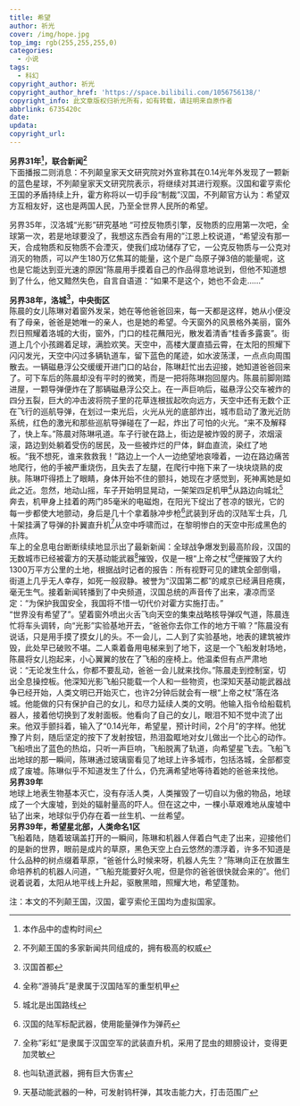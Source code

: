 ```yaml
---
title: 希望
author: 祈光
cover: /img/hope.jpg
top_img: rgb(255,255,255,0)
categories:
  - 小说
tags:
  - 科幻
copyright_author: 祈光
copyright_author_href: 'https://space.bilibili.com/1056756138/'
copyright_info: 此文章版权归祈光所有，如有转载，请註明来自原作者
abbrlink: 6735420c
date:
updata:
copyright_url:
---
```


**另界31年[^1]，联合新闻[^2]**  
下面播报二则消息：不列颠皇家天文研究院对外宣称其在0.14光年外发现了一颗新的蓝色星球，不列颠皇家天文研究院表示，将继续对其进行观察。汉国和霍亨索伦王国的矛盾持续上升，霍方称将以一切手段“制裁”汉国，不列颠官方认为：希望双方互相友好，这也是两国人民，乃至全世界人民所的希望。

另界35年，汉洛城“光影”研究基地
“可控反物质引擎，反物质的应用第一次吧，全球第一次，若是地球要没了，我想这东西会有用的”江恩上校说道，“希望没有那一天，合成物质和反物质不会湮灭，使我们成功储存了它，一公克反物质与一公克对消灭的物质，可以产生180万亿焦耳的能量，这个是广岛原子弹3倍的能量呢，这也是它能达到亚光速的原因“陈晨用手摸着自己的作品得意地说到，但他不知道想到了什么，他又黯然失色，自言自语道：“如果不是这个，她也不会走......”

**另界38年，洛城[^3]，中央街区**  
陈晨的女儿陈琳对着窗外发呆，她在等他爸爸回来，每一天都是这样，她从小便没有了母亲，爸爸是她唯一的亲人，也是她的希望。今天窗外的风景格外美丽，窗外烈日照耀着洛城的大街，窗外，门口的桂花蘸阳光，散发着清香“桂香多露裛”。街道上几个小孩踢着足球，满脸欢笑。天空中，高楼大厦直插云霄，在太阳的照耀下闪闪发光，天空中闪过多辆轨道车，留下蓝色的尾迹，如水波荡漾，一点点向周围散去。一辆磁悬浮公交缓缓开进门口的站台，陈琳赶忙出去迎接，她知道爸爸回来了。可下车后的陈晨却没有平时的微笑，而是一把将陈琳抱回屋内。陈晨前脚刚踏进屋，一颗导弹便炸在了那辆磁悬浮公交上。在一声巨响后，磁悬浮公交车被炸的四分五裂，巨大的冲击波将院子里的花草连根拔起吹向远方，天空中还有无数个正在飞行的巡航导弹，在划过一束光后，火光从光的底部炸出，城市启动了激光近防系统，红色的激光和那些巡航导弹碰在了一起，炸出了可怕的火光。“来不及解释了，快上车。”陈晨对陈琳吼道。车子行驶在路上，街边是被炸毁的房子，浓烟滚滚，路边到处躺着受伤的居民，及一些被炸烂的尸体，鲜血直流，染红了地板。“我不想死，谁来救救我！”路边上一个人一边绝望地哀嚎着，一边在路边痛苦地爬行，他的手被严重烧伤，且失去了左腿，在爬行中拖下来了一块块烧熟的皮肤。陈琳吓得捂上了眼睛，身体开始不住的颤抖，她现在才感觉到，死神离她是如此之近。忽然，地动山摇，车子开始明显晃动，一架架四足机甲[^4]从路边向城北[^5]奔去，机甲身上挂着的两门85毫米的电磁炮，在阳光下绽出了苍凉的银光，它的每一步都使大地颤动，身后是几十个拿着脉冲步枪[^6]武装到牙齿的汉陆军士兵，几十架挂满了导弹的扑翼直升机[^7]从空中呼啸而过，在黎明惨白的天空中形成黑色的点阵。  
车上的全息电台断断续续地显示出了最新新闻：全球战争爆发到最高阶段，汉国的无数城市已经被霍方的天基动能武器[^8]摧毁，仅是一根“上帝之杖”[^9]便摧毁了大约1300万平方公里的土地，根据战时记者的报告：所有视野可见的建筑全部倒塌，街道上几乎无人幸存，如死一般寂静。被誉为“汉国第二都”的咸京已经满目疮痍，毫无生气。接着新闻转播到了中央频道，汉国总统的声音传了出来，凄凉而坚定：“为保护我国安全，我国将不惜一切代价对霍方实施打击。”  
“世界没有希望了”。望着窗外喷出火舌飞向天空的集束战略核导弹叹气道，陈晨连忙将车头调转，向“光影”实验基地开去，“爸爸你去你工作的地方干嘛？”陈晨没有说话，只是用手摸了摸女儿的头。不一会儿，二人到了实验基地，地表的建筑被炸毁，此处早已破败不堪。二人乘着备用电梯来到了地下，这是一个飞船发射场地，陈晨将女儿抱起来，小心翼翼的放在了飞船的座椅上。他温柔但有点严肃地说：“无论发生什么，你都不要乱动，爸爸一会儿就来找你。”陈晨走到控制室，切出全息操控板。他深知光影飞船只能载一个人和一些物资，也深知天基动能武器战争已经开始，人类文明已开始灭亡，也许2分钟后就会有一根“上帝之杖”落在洛城。他能做的只有保护自己的女儿，和尽力延续人类的文明。他输入指令给船载机器人，接着他切换到了发射面板。他看向了自己的女儿，眼泪不知不觉中流了出来。他双手颤抖着，输入了“0.14光年，希望星，预计时间，2个月”的字样。他犹豫了片刻，随后坚定的按下了发射按钮，热泪盈眶地对女儿做出一个比心的动作。飞船喷出了蓝色的热焰，只听一声巨响，飞船脱离了轨道，向希望星飞去。飞船飞出地球的那一瞬间，陈琳通过玻璃窗看见了地球上许多城市，包括洛城，全部都变成了废墟。陈琳似乎不知道发生了什么，仍充满希望地等待着她的爸爸来找他。  
**另界39年**  
地球上地表生物基本灭亡，没有存活人类，人类摧毁了一切自以为傲的物品，地球成了一个大废墟，到处的辐射量高的吓人。但在这之中，一棵小草艰难地从废墟中钻了出来，地球似乎仍存在着一丝生机、一丝希望。  
**另界39年，希望星北部，人类命名1区**  
飞船着陆，随着玻璃盖打开的一瞬间，陈琳和机器人伴着白气走了出来，迎接他们的是新的世界，眼前是成片的草原，黑色天空上白云悠然的漂浮着，许多不知道是什么品种的树点缀着草原，“爸爸什么时候来呀，机器人先生？”陈琳向正在放置生命培养机的机器人问道，“飞船充能要好久呢，但是你的爸爸很快就会来的”。他们说着说着，太阳从地平线上升起，驱散黑暗，照耀大地，希望蓬勃。

注：本文的不列颠王国，汉国，霍亨索伦王国均为虚拟国家。  
[^1]:本作品中的虚构时间  
[^2]:不列颠王国的多家新闻共同组成的，拥有极高的权威  
[^3]:汉国首都  
[^4]:全称“游骑兵”是隶属于汉国陆军的重型机甲  
[^5]:城北是出国路线  
[^6]:汉国的陆军标配武器，使用能量弹作为弹药  
[^7]:全称”彩虹“是隶属于汉国空军的武装直升机，采用了昆虫的翅膀设计，变得更加灵敏  
[^8]:也叫轨道武器，拥有巨大伤害  
[^9]:天基动能武器的一种，可发射钨杆弹，其攻击能力大，打击范围广  

